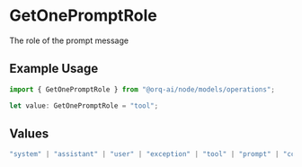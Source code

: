 # GetOnePromptRole

The role of the prompt message

## Example Usage

```typescript
import { GetOnePromptRole } from "@orq-ai/node/models/operations";

let value: GetOnePromptRole = "tool";
```

## Values

```typescript
"system" | "assistant" | "user" | "exception" | "tool" | "prompt" | "correction" | "expected_output"
```